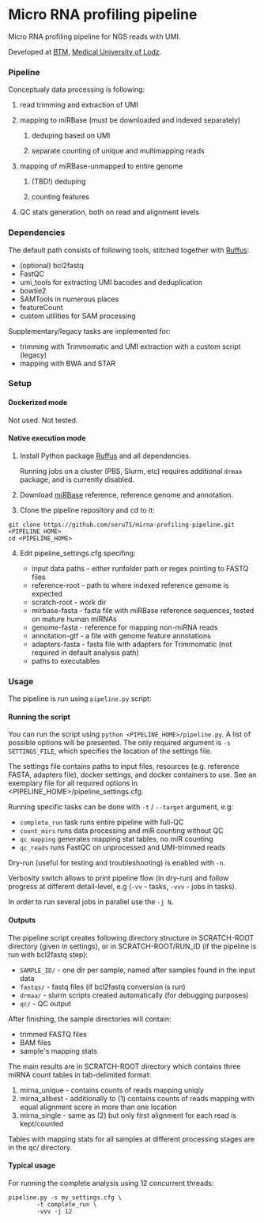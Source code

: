 
# Micro RNA profiling pipeline 

Micro RNA profiling pipeline for NGS reads with UMI. 

Developed at [BTM](http://biostat.umed.pl), [Medical University of Lodz](http://umed.pl).


### Pipeline

Conceptualy data processing is following:

 1) read trimming and extraction of UMI
 2) mapping to miRBase (must be downloaded and indexed separately)

    1) deduping based on UMI
 	
    2) separate counting of unique and multimapping reads
    
 3) mapping of miRBase-unmapped to entire genome 
 
 	 1. (TBD!) deduping 
   
 	 2. counting features
    
 4) QC stats generation, both on read and alignment levels


### Dependencies

The default path consists of following tools, stitched together with [Ruffus](http://www.ruffus.org.uk):

 - (optional) bcl2fastq
 - FastQC
 - umi_tools for extracting UMI bacodes and deduplication
 - bowtie2
 - SAMTools in numerous places
 - featureCount
 - custom utilities for SAM processing

Supplementary/legacy tasks are implemented for:

 - trimming with Trimmomatic and UMI extraction with a custom script (legacy)
 - mapping with BWA and STAR


### Setup

#### Dockerized mode
Not used. Not tested.

#### Native execution mode

1. Install Python package [Ruffus](http://www.ruffus.org.uk/) and all dependencies. 

   Running jobs on a cluster (PBS, Slurm, etc) requires additional `drmaa` package, and is currently disabled.

2. Download [miRBase](http://mirbase.org) reference, reference genome and annotation.

3. Clone the pipeline repository and cd to it:
```
git clone https://github.com/seru71/mirna-profiling-pipeline.git <PIPELINE_HOME>
cd <PIPELINE_HOME>
```

4. Edit pipeline_settings.cfg specifing:
 
   - input data paths - either runfolder path or regex pointing to FASTQ files
   - reference-root - path to where indexed reference genome is expected
   - scratch-root - work dir
   - mirbase-fasta - fasta file with miRBase reference sequences, tested on mature human miRNAs
   - genome-fasta - reference for mapping non-miRNA reads
   - annotation-gtf - a file with genome feature annotations
   - adapters-fasta - fasta file with adapters for Trimmomatic (not required in default analysis path)
   - paths to executables



### Usage

The pipeline is run using `pipeline.py` script:

#### Running the script

You can run the script using `python <PIPELINE_HOME>/pipeline.py`.
A list of possible options will be presented. 
The only required argument is `-s SETTINGS_FILE`, which specifies the location of the settings file.

The settings file contains paths to input files, resources (e.g. reference FASTA, adapters file), docker settings, and docker containers to use. 
See an exemplary file for all required options in <PIPELINE_HOME>/pipeline_settings.cfg.

Running specific tasks can be done with `-t` / `--target` argument, e.g:

 - `complete_run` task runs entire pipeline with full-QC
 - `count_mirs` runs data processing and miR counting without QC
 - `qc_mapping` generates mapping stat tables, no miR counting
 - `qc_reads` runs FastQC on unprocessed and UMI-trimmed reads

Dry-run (useful for testing and troubleshooting) is enabled with `-n`. 

Verbosity switch allows to print pipeline flow (in dry-run) and follow progress at different detail-level, e.g (`-vv` - tasks, `-vvv` - jobs in tasks).

In order to run several jobs in parallel use the `-j N`.



#### Outputs

The pipeline script creates following directory structure in SCRATCH-ROOT directory (given in settings), or in 
SCRATCH-ROOT/RUN_ID (if the pipeline is run with bcl2fastq step):

 - `SAMPLE_ID/` - one dir per sample, named after samples found in the input data
 - `fastqs/`    - fastq files (if bcl2fastq conversion is run)
 - `drmaa/`     - slurm scripts created automatically (for debugging purposes)
 - `qc/`        - QC output


After finishing, the sample directories will contain:

 - trimmed FASTQ files
 - BAM files
 - sample's mapping stats


The main results are in SCRATCH-ROOT directory which contains three miRNA count tables in tab-delimited format:

 1) mirna_unique  - contains counts of reads mapping uniqly
 2) mirna_allbest - additionally to (1) contains counts of reads mapping with equal alignment score in more than one location
 3) mirna_single  - same as (2) but only first alignment for each read is kept/counted

Tables with mapping stats for all samples at different processing stages are in the qc/ directory.



#### Typical usage

For running the complete analysis using 12 concurrent threads:

```
pipeline.py -s my_settings.cfg \
        -t complete_run \
        -vvv -j 12
```




